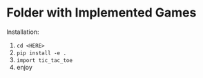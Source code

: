 # Folder with Implemented Games

Installation:
1. `cd <HERE>`
2. `pip install -e .`
3. `import tic_tac_toe`
4. enjoy
